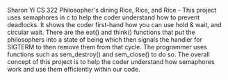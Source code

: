 Sharon Yi CS 322 Philosopher's dining Rice, Rice, and Rice - This project uses semaphores 
in c to help the coder understand how to prevent deadlocks. It shows the coder first-hand
how you can use hold & wait, and circular wait. There are the eat() and think() functions
that put the philosophers into a state of being which then signals the handler for SIGTERM
to then remove them from that cycle. The programmer uses functions such as sem_destroy() and
sem_close() to do so. The overall concept of this project is to help the coder understand 
how semaphores work and use them efficiently within our code.
